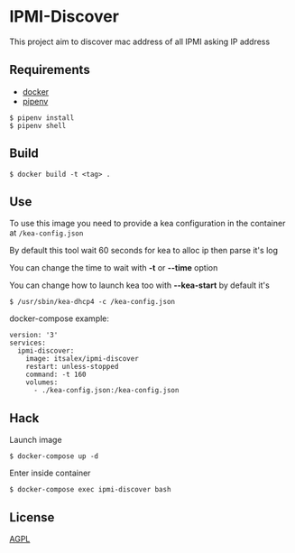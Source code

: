 # IPMI-Discover

This project aim to discover mac address of all IPMI asking IP address

## Requirements

* [docker](https://www.docker.com/)
* [pipenv](https://github.com/pypa/pipenv)

```
$ pipenv install
$ pipenv shell
```

## Build

```
$ docker build -t <tag> .
```

## Use

To use this image you need to provide a kea configuration in the container at
`/kea-config.json`

By default this tool wait 60 seconds for kea to alloc ip then parse it's log

You can change the time to wait with **-t** or **--time** option

You can change how to launch kea too with **--kea-start** by default it's

```
$ /usr/sbin/kea-dhcp4 -c /kea-config.json
```

docker-compose example:

```
version: '3'
services:
  ipmi-discover:
    image: itsalex/ipmi-discover
    restart: unless-stopped
    command: -t 160
    volumes:
      - ./kea-config.json:/kea-config.json
```

## Hack

Launch image

```
$ docker-compose up -d
```

Enter inside container

```
$ docker-compose exec ipmi-discover bash
```
## License
[AGPL](https://en.wikipedia.org/wiki/Affero_General_Public_License)
